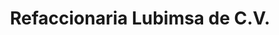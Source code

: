 ---
title: "Refaccionaria Lubimsa de C.V."
url: /lazaro-cardenas/refaccionaria-lubimsa-de-c-v/
shop: piezas de automóviles
---